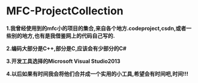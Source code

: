 # MFC-ProjectCollection
**1.我曾经使用到的mfc小的项目的集合,来自各个地方.codeproject,csdn,或者一些别的地方,也有是我借鉴网上的代码自己写的.**

**2.编码大部分是C++,部分是C,应该会有少部分的C#**

**3.开发工具选择的Microsoft Visual Studio2013**

**4.以后如果有时间我会将他们合并成一个实用的小工具,希望会有时间吧,时间!!!**

